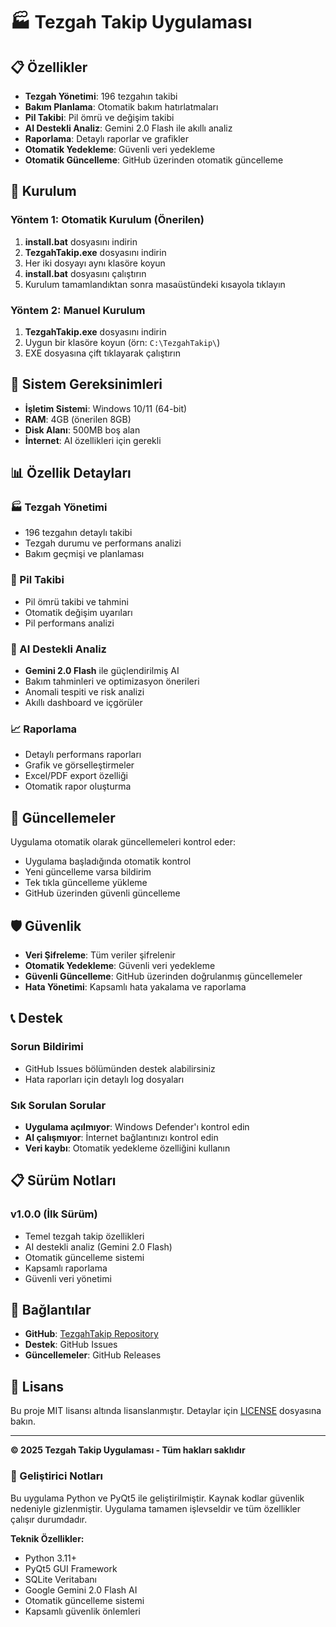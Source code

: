 # 🏭 Tezgah Takip Uygulaması

## 📋 Özellikler

- **Tezgah Yönetimi**: 196 tezgahın takibi
- **Bakım Planlama**: Otomatik bakım hatırlatmaları  
- **Pil Takibi**: Pil ömrü ve değişim takibi
- **AI Destekli Analiz**: Gemini 2.0 Flash ile akıllı analiz
- **Raporlama**: Detaylı raporlar ve grafikler
- **Otomatik Yedekleme**: Güvenli veri yedekleme
- **Otomatik Güncelleme**: GitHub üzerinden otomatik güncelleme

## 🚀 Kurulum

### Yöntem 1: Otomatik Kurulum (Önerilen)
1. **install.bat** dosyasını indirin
2. **TezgahTakip.exe** dosyasını indirin
3. Her iki dosyayı aynı klasöre koyun
4. **install.bat** dosyasını çalıştırın
5. Kurulum tamamlandıktan sonra masaüstündeki kısayola tıklayın

### Yöntem 2: Manuel Kurulum
1. **TezgahTakip.exe** dosyasını indirin
2. Uygun bir klasöre koyun (örn: `C:\TezgahTakip\`)
3. EXE dosyasına çift tıklayarak çalıştırın

## 🔧 Sistem Gereksinimleri

- **İşletim Sistemi**: Windows 10/11 (64-bit)
- **RAM**: 4GB (önerilen 8GB)
- **Disk Alanı**: 500MB boş alan
- **İnternet**: AI özellikleri için gerekli

## 📊 Özellik Detayları

### 🏭 Tezgah Yönetimi
- 196 tezgahın detaylı takibi
- Tezgah durumu ve performans analizi
- Bakım geçmişi ve planlaması

### 🔋 Pil Takibi
- Pil ömrü takibi ve tahmini
- Otomatik değişim uyarıları
- Pil performans analizi

### 🧠 AI Destekli Analiz
- **Gemini 2.0 Flash** ile güçlendirilmiş AI
- Bakım tahminleri ve optimizasyon önerileri
- Anomali tespiti ve risk analizi
- Akıllı dashboard ve içgörüler

### 📈 Raporlama
- Detaylı performans raporları
- Grafik ve görselleştirmeler
- Excel/PDF export özelliği
- Otomatik rapor oluşturma

## 🔄 Güncellemeler

Uygulama otomatik olarak güncellemeleri kontrol eder:
- Uygulama başladığında otomatik kontrol
- Yeni güncelleme varsa bildirim
- Tek tıkla güncelleme yükleme
- GitHub üzerinden güvenli güncelleme

## 🛡️ Güvenlik

- **Veri Şifreleme**: Tüm veriler şifrelenir
- **Otomatik Yedekleme**: Güvenli veri yedekleme
- **Güvenli Güncelleme**: GitHub üzerinden doğrulanmış güncellemeler
- **Hata Yönetimi**: Kapsamlı hata yakalama ve raporlama

## 📞 Destek

### Sorun Bildirimi
- GitHub Issues bölümünden destek alabilirsiniz
- Hata raporları için detaylı log dosyaları

### Sık Sorulan Sorular
- **Uygulama açılmıyor**: Windows Defender'ı kontrol edin
- **AI çalışmıyor**: İnternet bağlantınızı kontrol edin
- **Veri kaybı**: Otomatik yedekleme özelliğini kullanın

## 📋 Sürüm Notları

### v1.0.0 (İlk Sürüm)
- Temel tezgah takip özellikleri
- AI destekli analiz (Gemini 2.0 Flash)
- Otomatik güncelleme sistemi
- Kapsamlı raporlama
- Güvenli veri yönetimi

## 🔗 Bağlantılar

- **GitHub**: [TezgahTakip Repository](https://github.com/PobloMert/TezgahTakip)
- **Destek**: GitHub Issues
- **Güncellemeler**: GitHub Releases

## 📄 Lisans

Bu proje MIT lisansı altında lisanslanmıştır. Detaylar için [LICENSE](LICENSE) dosyasına bakın.

---
**© 2025 Tezgah Takip Uygulaması - Tüm hakları saklıdır**

### 🎯 Geliştirici Notları

Bu uygulama Python ve PyQt5 ile geliştirilmiştir. Kaynak kodlar güvenlik nedeniyle gizlenmiştir. Uygulama tamamen işlevseldir ve tüm özellikler çalışır durumdadır.

**Teknik Özellikler:**
- Python 3.11+
- PyQt5 GUI Framework
- SQLite Veritabanı
- Google Gemini 2.0 Flash AI
- Otomatik güncelleme sistemi
- Kapsamlı güvenlik önlemleri
